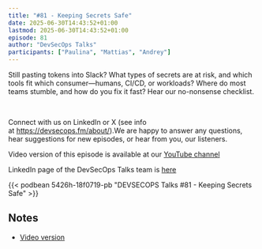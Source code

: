 ```yaml
---
title: "#81 - Keeping Secrets Safe"
date: 2025-06-30T14:43:52+01:00
lastmod: 2025-06-30T14:43:52+01:00
episode: 81
author: "DevSecOps Talks"
participants: ["Paulina", "Mattias", "Andrey"]
---
```


Still pasting tokens into Slack? What types of secrets are at risk, and which tools fit which consumer—humans, CI/CD, or workloads? Where do most teams stumble, and how do you fix it fast? Hear our no-nonsense checklist.<p>&nbsp;</p><p>Connect with us on LinkedIn or X (see info at https://devsecops.fm/about/).We are happy to answer any questions, hear suggestions for new episodes, or hear from you, our listeners.</p><p>Video version of this episode is available at our <a href='https://youtube.com/channel/UCRjpE9xKxZeBkRgYiLErEjw'>YouTube channel</a></p><p>LinkedIn page of the DevSecOps Talks team is <a href='https://www.linkedin.com/company/101418030'>here</a></p>

<!--more-->

<!-- Player -->

 {{<  podbean 5426h-18f0719-pb "DEVSECOPS Talks #81 - Keeping Secrets Safe"  >}} 

## Notes

* [Video version]()